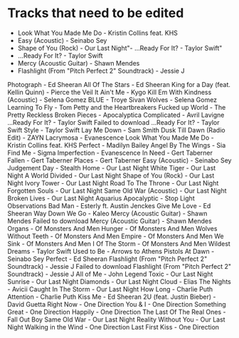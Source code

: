# Tracks that need to be edited

- Look What You Made Me Do - Kristin Collins feat. KHS
- Easy (Acoustic) - Seinabo Sey
- Shape of You (Rock) - Our Last Night"- ...Ready For It? - Taylor Swift" 
- ...Ready For It? - Taylor Swift
- Mercy (Acoustic Guitar) - Shawn Mendes
- Flashlight (From "Pitch Perfect 2" Soundtrack) - Jessie J


Photograph - Ed Sheeran
All Of The Stars - Ed Sheeran
King for a Day (feat. Kellin Quinn) - Pierce the Veil
It Ain't Me - Kygo
Kill Em With Kindness (Acoustic) - Selena Gomez
BLUE - Troye Sivan
Wolves - Selena Gomez
Learning To Fly - Tom Petty and the Heartbreakers
Fucked up World - The Pretty Reckless
Broken Pieces - Apocalyptica
Complicated - Avril Lavigne
...Ready For It? - Taylor Swift
Failed to download ...Ready For It? - Taylor Swift
Style - Taylor Swift
Lay Me Down - Sam Smith
Dusk Till Dawn (Radio Edit) - ZAYN
Lacrymosa - Evanescence
Look What You Made Me Do - Kristin Collins feat. KHS
Perfect - Madilyn Bailey
Angel By The Wings - Sia
Find Me - Sigma
Imperfection - Evanescence
In Need - Gert Taberner
Fallen - Gert Taberner
Places - Gert Taberner
Easy (Acoustic) - Seinabo Sey
Judgement Day - Stealth
Home - Our Last Night
White Tiger - Our Last Night
A World Divided - Our Last Night
Shape of You (Rock) - Our Last Night
Ivory Tower - Our Last Night
Road To The Throne - Our Last Night
Forgotten Souls - Our Last Night
Same Old War (Acoustic) - Our Last Night
Broken Lives - Our Last Night
Aquarius Apocalyptic - Stop Light Observations
Bad Man - Esterly ft. Austin Jenckes
Give Me Love - Ed Sheeran
Way Down We Go - Kaleo
Mercy (Acoustic Guitar) - Shawn Mendes
Failed to download Mercy (Acoustic Guitar) - Shawn Mendes
Organs - Of Monsters And Men
Hunger - Of Monsters And Men
Wolves Without Teeth - Of Monsters And Men
Empire - Of Monsters And Men
We Sink - Of Monsters And Men
I Of The Storm - Of Monsters And Men
Wildest Dreams - Taylor Swift
Used to Be - Arrows to Athens
Pistols At Dawn - Seinabo Sey
Perfect - Ed Sheeran
Flashlight (From "Pitch Perfect 2" Soundtrack) - Jessie J
Failed to download Flashlight (From "Pitch Perfect 2" Soundtrack) - Jessie J
All of Me - John Legend
Toxic - Our Last Night
Sunrise - Our Last Night
Diamonds - Our Last Night
Cloud - Elias
The Nights - Avicii
Caught In The Storm - Our Last Night
How Long - Charlie Puth
Attention - Charlie Puth
Kiss Me - Ed Sheeran
2U (feat. Justin Bieber) - David Guetta
Right Now - One Direction
You & I - One Direction
Something Great - One Direction
Happily - One Direction
The Last Of The Real Ones - Fall Out Boy
Same Old War - Our Last Night
Reality Without You - Our Last Night
Walking in the Wind - One Direction
Last First Kiss - One Direction